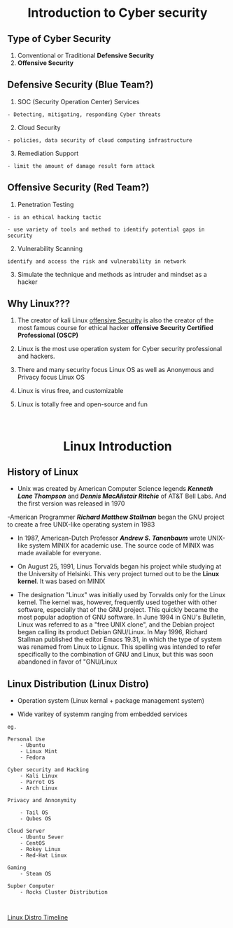 <h1 align="center">Introduction to Cyber security</h1>

## Type of Cyber Security

1. Conventional or Traditional **Defensive Security**
2. **Offensive Security**


## Defensive Security (Blue Team?)

1. SOC (Security Operation Center) Services
```
- Detecting, mitigating, responding Cyber threats
```
2. Cloud Security
```
- policies, data security of cloud computing infrastructure
```
3. Remediation Support
```
- limit the amount of damage result form attack
```


## Offensive Security (Red Team?)

1. Penetration Testing
```
- is an ethical hacking tactic

- use variety of tools and method to identify potential gaps in security
```

2. Vulnerability Scanning
```
identify and access the risk and vulnerability in network
```

3. Simulate the technique and methods as intruder and mindset as a hacker

## Why Linux???


1. The creator of kali Linux [offensive Security](https://www.offensive-security.com) is also the creator of the most famous course for ethical hacker **offensive Security Certified Professional (OSCP)**

2. Linux is the most use operation system for Cyber security professional and hackers.

3. There and many security focus Linux OS as well as Anonymous and Privacy focus Linux OS


4. Linux is virus free, and customizable
5. Linux is totally free and open-source and fun
<br>


<h1 align="Center">Linux Introduction</h1>

## History of Linux

- Unix was created by American Computer Science legends ***Kenneth Lane Thompson*** and ***Dennis MacAlistair Ritchie*** of AT&T Bell Labs. And the first version was released in 1970

-American Programmer ***Richard Matthew Stallman*** began the GNU project to create a free UNIX-like operating system in 1983

- In 1987, American-Dutch Professor ***Andrew S. Tanenbaum*** wrote UNIX-like system MINIX for academic use. The source code of MINIX was made available for everyone.

- On August 25, 1991, Linus Torvalds began his project while studying at the University of Helsinki. This very project turned out to be the **Linux kernel**. It was based on MINIX

- The designation "Linux" was initially used by Torvalds only for the Linux kernel. The kernel was, however, frequently used together with other software, especially that of the GNU project. This quickly became the most popular adoption of GNU software. In June 1994 in GNU's Bulletin, Linux was referred to as a "free UNIX clone", and the Debian project began calling its product Debian GNU/Linux. In May 1996, Richard Stallman published the editor Emacs 19.31, in which the type of system was renamed from Linux to Lignux. This spelling was intended to refer specifically to the combination of GNU and Linux, but this was soon abandoned in favor of "GNU/Linux

## Linux Distribution (Linux Distro)

- Operation system (Linux kernal + package management system)

- Wide varitey of systemm ranging from embedded services

```
eg.

Personal Use
	- Ubuntu
	- Linux Mint
	- Fedora

Cyber security and Hacking
	- Kali Linux
	- Parrot OS
	- Arch Linux

Privacy and Annonymity

	- Tail OS
	- Qubes OS

Cloud Server
	- Ubuntu Sever
	- CentOS
	- Rokey Linux
	- Red-Hat Linux

Gaming 
	- Steam OS

Supber Computer
	- Rocks Cluster Distribution

 
```

[Linux Distro Timeline](https://upload.wikimedia.org/wikipedia/commons/1/1b/Linux_Distribution_Timeline.svg)


